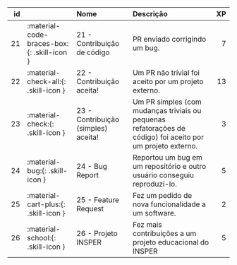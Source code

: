 |   id |                                            | Nome                                | Descrição                                                                                                   |   XP |
|-----:|:-------------------------------------------|:------------------------------------|:------------------------------------------------------------------------------------------------------------|-----:|
|   21 | :material-code-braces-box:{: .skill-icon } | 21 - Contribuição de código         | PR enviado corrigindo um bug.                                                                               |    7 |
|   22 | :material-check-all:{: .skill-icon }       | 22 - Contribuição aceita!           | Um PR não trivial foi aceito por um projeto externo.                                                        |   13 |
|   23 | :material-check:{: .skill-icon }           | 23 - Contribuição (simples) aceita! | Um PR simples (com mudanças triviais ou pequenas refatorações de código) foi aceito por um projeto externo. |    3 |
|   24 | :material-bug:{: .skill-icon }             | 24 - Bug Report                     | Reportou um bug em um repositório e outro usuário conseguiu reproduzí-lo.                                   |    5 |
|   25 | :material-cart-plus:{: .skill-icon }       | 25 - Feature Request                | Fez um pedido de nova funcionalidade a um software.                                                         |    2 |
|   26 | :material-school:{: .skill-icon }          | 26 - Projeto INSPER                 | Fez mais contribuições a um projeto educacional do INSPER                                                   |    5 |